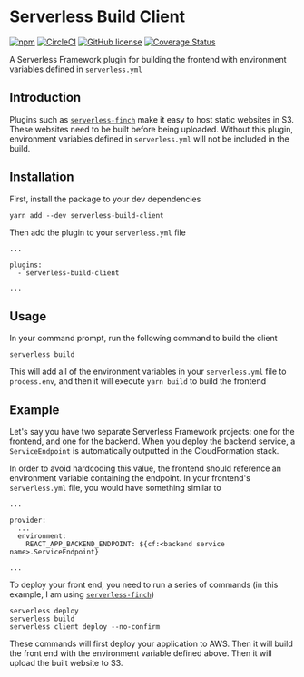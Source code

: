 # Serverless Build Client

[![npm](https://img.shields.io/npm/v/serverless-build-client.svg)](https://www.npmjs.com/package/serverless-build-client)
[![CircleCI](https://img.shields.io/circleci/project/github/tgfischer/serverless-build-client.svg)](https://circleci.com/gh/tgfischer/serverless-build-client)
[![GitHub license](https://img.shields.io/github/license/tgfischer/serverless-build-client.svg)](https://github.com/tgfischer/serverless-build-client/blob/master/LICENSE)
[![Coverage Status](https://coveralls.io/repos/github/tgfischer/serverless-build-client/badge.svg?branch=master)](https://coveralls.io/github/tgfischer/serverless-build-client?branch=master)

A Serverless Framework plugin for building the frontend with environment variables defined in `serverless.yml`

## Introduction

Plugins such as [`serverless-finch`](https://github.com/fernando-mc/serverless-finch) make it easy to host static websites in S3. These websites need to be built before being uploaded. Without this plugin, environment variables defined in `serverless.yml` will not be included in the build.

## Installation

First, install the package to your dev dependencies

```
yarn add --dev serverless-build-client
```

Then add the plugin to your `serverless.yml` file

```
...

plugins:
  - serverless-build-client

...
```

## Usage

In your command prompt, run the following command to build the client

```
serverless build
```

This will add all of the environment variables in your `serverless.yml` file to `process.env`, and then it will execute `yarn build` to build the frontend

## Example

Let's say you have two separate Serverless Framework projects: one for the frontend, and one for the backend. When you deploy the backend service, a `ServiceEndpoint` is automatically outputted in the CloudFormation stack.

In order to avoid hardcoding this value, the frontend should reference an environment variable containing the endpoint. In your frontend's `serverless.yml` file, you would have something similar to

```
...

provider:
  ...
  environment:
    REACT_APP_BACKEND_ENDPOINT: ${cf:<backend service name>.ServiceEndpoint}

...
```

To deploy your front end, you need to run a series of commands (in this example, I am using [`serverless-finch`](https://github.com/fernando-mc/serverless-finch))

```
serverless deploy
serverless build
serverless client deploy --no-confirm
```

These commands will first deploy your application to AWS. Then it will build the front end with the environment variable defined above. Then it will upload the built website to S3.
